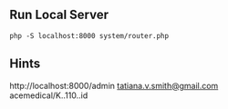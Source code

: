 ## Run Local Server

```ssh
php -S localhost:8000 system/router.php
```

## Hints
http://localhost:8000/admin
tatiana.v.smith@gmail.com
acemedical/K..110..id

